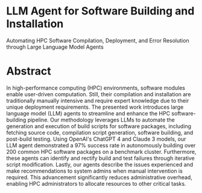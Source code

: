 # LLM Agent for Software Building and Installation
Automating HPC Software Compilation, Deployment, and Error Resolution  through Large Language Model Agents

# Abstract
In high-performance computing (HPC) environments, software modules enable user-driven computation. Still, their compilation and installation are traditionally manually intensive and require expert knowledge due to their unique deployment requirements. The presented work introduces large language model (LLM) agents to streamline and enhance the HPC software-building pipeline. Our methodology leverages LLMs to automate the generation and execution of build scripts for software packages, including fetching source code, compilation script generation, software building, and post-build testing. Using OpenAI's ChatGPT 4 and Claude 3 models, our LLM agent demonstrated a 97% success rate in autonomously building over 200 common HPC software packages on a benchmark cluster. Furthermore, these agents can identify and rectify build and test failures through iterative script modification. Lastly, our agents describe the issues experienced and make recommendations to system admins when manual intervention is required. This advancement significantly reduces administrative overhead, enabling HPC administrators to allocate resources to other critical tasks.
